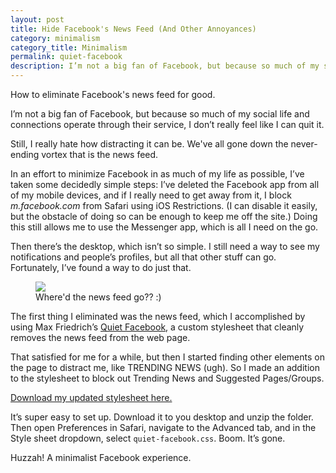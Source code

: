 ```yaml
---
layout: post
title: Hide Facebook's News Feed (And Other Annoyances)
category: minimalism
category_title: Minimalism
permalink: quiet-facebook
description: I’m not a big fan of Facebook, but because so much of my social life and connections operate through their service, I don’t really feel like I can quit it. But I’ve found a way to at least make it slightly less distracting.
---
```


<p class="subhead">How to eliminate Facebook's news feed for good.</p>

I’m not a big fan of Facebook, but because so much of my social life and connections operate through their service, I don’t really feel like I can quit it. 

Still, I really hate how distracting it can be. We've all gone down the never-ending vortex that is the news feed.

In an effort to minimize Facebook in as much of my life as possible, I’ve taken some decidedly simple steps: I’ve deleted the Facebook app from all of my mobile devices, and if I really need to get away from it, I block *m.facebook.com* from Safari using iOS Restrictions. (I can disable it easily, but the obstacle of doing so can be enough to keep me off the site.) Doing this still allows me to use the Messenger app, which is all I need on the go.

Then there’s the desktop, which isn’t so simple. I still need a way to see my notifications and people’s profiles, but all that other stuff can go. Fortunately, I’ve found a way to do just that.

<figure class="imgbleed"><img src="http://cdn.roginfarrer.com/quiet-facebook.png" /><figcaption>Where'd the news feed go?? :)</figcaption></figure>

The first thing I eliminated was the news feed, which I accomplished by using Max Friedrich’s [Quiet Facebook](https://github.com/maxfriedrich/quiet-facebook), a custom stylesheet that cleanly removes the news feed from the web page.

That satisfied for me for a while, but then I started finding other elements on the  page to distract me, like TRENDING NEWS (ugh). So I made an addition to the stylesheet to block out Trending News and Suggested Pages/Groups. 

[Download my updated stylesheet here.](https://github.com/roginfarrer/quiet-facebook)

It’s super easy to set up. Download it to you desktop and unzip the folder. Then open Preferences in Safari, navigate to the Advanced tab, and in the Style sheet dropdown, select `quiet-facebook.css`. Boom. It’s gone.

Huzzah! A minimalist Facebook experience.